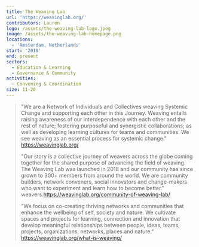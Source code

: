 ```yaml
---
title: The Weaving Lab
url: 'https://weavinglab.org/'
contributors: Lauren
logo: /assets/the-weaving-lab-logo.jpeg
image: /assets/the-weaving-lab-homepage.png
locations:
  - 'Amsterdam, Netherlands'
start: '2018'
end: present
sectors:
  - Education & Learning
  - Governance & Community
activities:
  - Convening & Coordination
size: 11-20
---
```

> "We are a Network of Individuals and Collectives weaving Systemic Change and supporting each other in this Journey. Weaving entails raising awareness of our interdependence with each other and the rest of nature; fostering purposeful and synergistic collaborations; as well as developing learning cultures for teams and communities. We see weaving as an essential process for systemic change." https://weavinglab.org/ 
> 
> "Our story is a collective journey of weavers across the globe coming together for the shared purpose of advancing the field of weaving. The Weaving Lab was launched in 2018 and our community has since grown to 300+ members from around the world. We are community builders, network conveners, social innovators and change-makers who want to experiment and learn how to become better." weavers.https://weavinglab.org/community-of-weaving-lab/   
> 
> "We focus on co-creating thriving networks and communities that enhance the wellbeing of self, society and nature. We cultivate spaces and projects for learning, connection and innovation that develop meaningful relationships between people, ideas, teams, projects, organizations, networks, places and nature." https://weavinglab.org/what-is-weaving/ 
